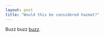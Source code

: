 ```yaml
---
layout: post
title: "Would this be considered hazmat?"
---
```




Buzz buzz <a href="http://www.local6.com/orlpn/news/stories/news-209539620030407-120447.html">buzz</a>.


